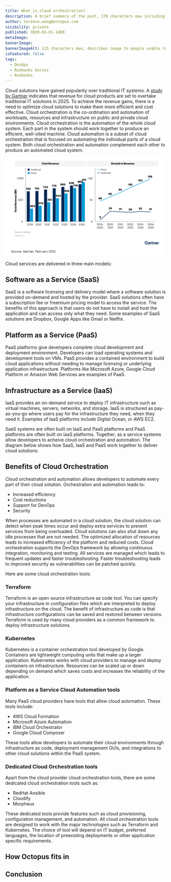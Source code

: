 ```yaml
---
title: What is cloud orchestration?
description: A brief summary of the post, 170 characters max including spaces.
author: terence.wong@octopus.com
visibility: private
published: 3020-01-01-1400
metaImage:
bannerImage:
bannerImageAlt: 125 characters max, describes image to people unable to see it.
isFeatured: false
tags:
  - DevOps
  - Runbooks Series
  - Runbooks
---
```


Cloud solutions have gained popularity over traditional IT systems. A [study by Gartner](https://www.gartner.com/en/newsroom/press-releases/2022-02-09-gartner-says-more-than-half-of-enterprise-it-spending) indicates that revenue for cloud products are set to overtake traditional IT solutions in 2025. To achieve the revenue gains, there is a need to optimize cloud solutions to make them more efficient and cost effective. Cloud orchestration is the co-ordination and automation of workloads, resources and infrastructure on public and private cloud environments. Cloud orchestration is the automation of the whole cloud system. Each part in the system should work together to produce an efficient, well-oiled machine. Cloud automation is a subset of cloud orchestration that is focused on automating the individual parts of a cloud system. Both cloud orchestration and automation complement each other to produce an automated cloud system.

![Gartner Cloud Adoption](gartner-cloud-adoption.png "width=500")

Cloud services are delivered in three main models:

## Software as a Service (SaaS)

SaaS is a software licensing and delivery model where a software solution is provided on-demand and hosted by the provider. SaaS solutions often have a subscription fee or freemium pricing model to access the service. The benefits of this approach is that users do not have to install and host the application and can access only what they need. Some examples of SaaS solutions are Dropbox, Google Apps like Gmail or Netflix.


## Platform as a Service (PaaS)

PaaS platforms give developers complete cloud development and deployment environment. Developers can load operating systems and development tools on VMs. PaaS provides a contained environment to build cloud applications without needing to manage licensing or underlying application infrastructure. Platforms like Microsoft Azure, Google Cloud Platform or Amazon Web Services are examples of PaaS.

## Infrastructure as a Service (IaaS)

IaaS provides an on-demand service to deploy IT infrastructure such as virtual machines, servers, networks, and storage. IaaS is structured as pay-as-you-go where users pay for the infrastructure they need, when they need it. Examples of IaaS platforms include Digital Ocean, or AWS EC2.

SaaS systems are often built on IaaS and PaaS platforms and PaaS platforms are often built on IaaS platforms. Together, as a service systems allow developers to acheive cloud orchestration and automation.  The diagram below shows how SaaS, IaaS and PaaS work together to deliver cloud solutions:

<!-- Good image https://azure.microsoft.com/en-au/overview/what-is-paas/ -->

## Benefits of Cloud Orchestration

Cloud orchestration and automation allows developers to automate every part of their cloud solution. Orchestration and automation leads to:

- Increased efficiency
- Cost reductions
- Support for DevOps
- Security

When processes are automated in a cloud solution, the cloud solution can detect when peak times occur and deploy extra services to prevent services from being overloaded. Cloud solutions can also shut down any idle processes that are not needed. The optimized allocation of resources leads to increased efficiency of the platform and reduced costs. Cloud orchestration supports the DevOps framework by allowing continuous integration, monitoring and testing. All services are managed which leads to frequent updates and faster troubleshooting. Faster troubleshooting leads to improved security as vulnerabilities can be patched quickly.

Here are some cloud orchestration tools:

### Terraform

Terraform is an open source infrastructure as code tool. You can specify your infrastructure in configuration files which are interpreted to deploy infrastructure on the cloud. The benefit of infrastructure as code is that infrastructure configurations can be saved and restored between versions. Terraform is used by many cloud providers as a common framework to deploy infrastructure solutions.

### Kubernetes

Kubernetes is a container orchestration tool developed by Google. Containers are lightweight computing units that make up a larger application. Kubernetes works with cloud providers to manage and deploy containers on infrastructure. Resources can be scaled up or down depending on demand which saves costs and increases the reliability of the application.

### Platform as a Service Cloud Automation tools

Many PaaS cloud providers have tools that allow cloud automation. These tools include:

- AWS Cloud Formation
- Microsoft Azure Automation
- IBM Cloud Orchestrator
- Google Cloud Composer

These tools allow developers to automate their cloud environments through infrastructure as code, deployment management GUIs, and integrations to other cloud solutions within the PaaS system.

### Dedicated Cloud Orchestration tools

Apart from the cloud provider cloud orchestration tools, there are some dedicated cloud orchestration tools such as:

- RedHat Ansible
- Cloudify
- Morpheus

These dedicated tools provide features such as cloud provisioning, configuration management, and automation. All cloud orchestration tools are designed to work with the major technologies such as Terraform and Kubernetes. The choice of tool will depend on IT budget, preferred languages, the location of preexisting deployments or other application specific requirements.

## How Octopus fits in

## Conclusion
